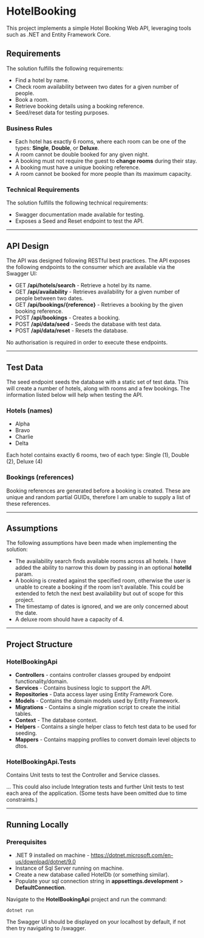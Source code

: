 # HotelBooking

This project implements a simple Hotel Booking Web API, leveraging tools such as .NET and Entity Framework Core.

##  Requirements 

The solution fulfills the following requirements:

- Find a hotel by name.
- Check room availability between two dates for a given number of people.
- Book a room.
- Retrieve booking details using a booking reference.
- Seed/reset data for testing purposes.

### Business Rules

- Each hotel has exactly 6 rooms, where each room can be one of the types: **Single**, **Double**, or **Deluxe**.
- A room cannot be double booked for any given night.
- A booking must not require the guest to **change rooms** during their stay.
- A booking must have a unique booking reference.
- A room cannot be booked for more people than its maximum capacity.

### Technical Requirements

The solution fulfills the following technical requirements:

- Swagger documentation made available for testing.
- Exposes a Seed and Reset endpoint to test the API.

--- 
## API Design

The API was designed following RESTful best practices. The API exposes the following endpoints to the consumer which are available via the Swagger UI:

- GET **/api/hotels/search** - Retrieve a hotel by its name.
- GET **/api/availability** - Retrieves availability for a given number of people between two dates.
- GET **/api/bookings/{reference}** - Retrieves a booking by the given booking reference.
- POST **/api/bookings** - Creates a booking.
- POST **/api/data/seed** - Seeds the database with test data.
- POST **/api/data/reset** - Resets the database.

No authorisation is required in order to execute these endpoints.

---

##  Test Data

The seed endpoint seeds the database with a static set of test data. This will create a number of hotels, along with rooms and a few bookings.
The information listed below will help when testing the API.

###  Hotels (names)

- Alpha
- Bravo
- Charlie
- Delta

Each hotel contains exactly 6 rooms, two of each type: Single (1), Double (2), Deluxe (4)

###  Bookings (references)

Booking references are generated before a booking is created. These are unique and random partial GUIDs, therefore I am unable to supply a list of these references.

---

##  Assumptions

The following assumptions have been made when implementing the solution:


- The availability search finds available rooms across all hotels. I have added the ability to narrow this down by passing in an optional **hotelId** param.
- A booking is created against the specified room, otherwise the user is unable to create a booking if the room isn't available. This could be extended to fetch the next best availability but out of scope for this project.
- The timestamp of dates is ignored, and we are only concerned about the date.
- A deluxe room should have a capacity of 4.

---

## Project Structure

### HotelBookingApi

- **Controllers** - contains controller classes grouped by endpoint functionality/domain.
- **Services** - Contains business logic to support the API.
- **Repositories** - Data access layer using Entity Framework Core.
- **Models** - Contains the domain models used by Entity Framework.
- **Migrations** - Contains a single migration script to create the initial tables.
- **Context** - The database context.
- **Helpers** - Contains a single helper class to fetch test data to be used for seeding.
- **Mappers** - Contains mapping profiles to convert domain level objects to dtos.

### HotelBookingApi.Tests

Contains Unit tests to test the Controller and Service classes.

... This could also include Integration tests and further Unit tests to test each area of the application. (Some tests have been omitted due to time constraints.)

--- 

## Running Locally

### Prerequisites

- .NET 9 installed on machine - https://dotnet.microsoft.com/en-us/download/dotnet/9.0
- Instance of Sql Server running on machine.
- Create a new database called HotelDb (or something similar).
- Populate your sql connection string in **appsettings.development** > **DefaultConnection**.

Navigate to the **HotelBookingApi** project and run the command: 

```
dotnet run
```

The Swagger UI should be displayed on your localhost by default, if not then try navigating to /swagger.






